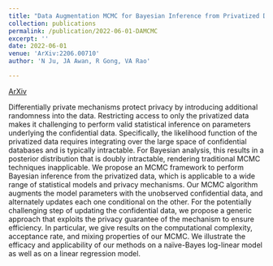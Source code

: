 ```yaml
---
title: "Data Augmentation MCMC for Bayesian Inference from Privatized Data"
collection: publications
permalink: /publication/2022-06-01-DAMCMC
excerpt: ''
date: 2022-06-01
venue: 'ArXiv:2206.00710'
author: 'N Ju, JA Awan, R Gong, VA Rao'

---
```



[ArXiv](https://arxiv.org/abs/2206.00710)

Differentially private mechanisms protect privacy by introducing additional randomness into the data. Restricting access to only the privatized data makes it challenging to perform valid statistical inference on parameters underlying the confidential data. Specifically, the likelihood function of the privatized data requires integrating over the large space of confidential databases and is typically intractable. For Bayesian analysis, this results in a posterior distribution that is doubly intractable, rendering traditional MCMC techniques inapplicable. We propose an MCMC framework to perform Bayesian inference from the privatized data, which is applicable to a wide range of statistical models and privacy mechanisms. Our MCMC algorithm augments the model parameters with the unobserved confidential data, and alternately updates each one conditional on the other. For the potentially challenging step of updating the confidential data, we propose a generic approach that exploits the privacy guarantee of the mechanism to ensure efficiency. In particular, we give results on the computational complexity, acceptance rate, and mixing properties of our MCMC. We illustrate the efficacy and applicability of our methods on a naïve-Bayes log-linear model as well as on a linear regression model.
